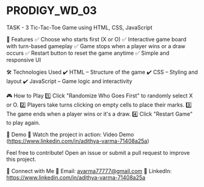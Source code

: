 # PRODIGY_WD_03

TASK - 3 Tic-Tac-Toe Game using HTML, CSS, JavaScript

🚀 Features
✅ Choose who starts first (X or O)
✅ Interactive game board with turn-based gameplay
✅ Game stops when a player wins or a draw occurs
✅ Restart button to reset the game anytime
✅ Simple and responsive UI

🛠️ Technologies Used
✔️ HTML – Structure of the game
✔️ CSS – Styling and layout
✔️ JavaScript – Game logic and interactivity

🎮 How to Play
1️⃣ Click "Randomize Who Goes First" to randomly select X or O.
2️⃣ Players take turns clicking on empty cells to place their marks.
3️⃣ The game ends when a player wins or it's a draw.
4️⃣ Click "Restart Game" to play again.

🎥 Demo 🔗 Watch the project in action: Video Demo (https://www.linkedin.com/in/adithya-varma-71408a25a)

Feel free to contribute! Open an issue or submit a pull request to improve this project.

🔗 Connect with Me 📧 Email: avarma77777@gmail.com 💼 LinkedIn: https://www.linkedin.com/in/adithya-varma-71408a25a
